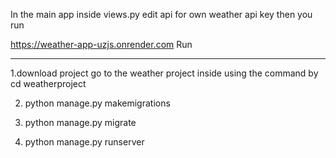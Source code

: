 In the main app inside views.py edit api for own weather api key then you run


https://weather-app-uzjs.onrender.com
Run
_________________
1.download project go to the weather project inside using the command by cd weatherproject

2. python manage.py makemigrations
   
3. python manage.py migrate
    
4. python manage.py runserver
   

